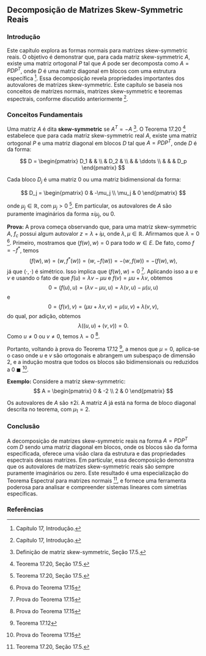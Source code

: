 ## Decomposição de Matrizes Skew-Symmetric Reais

### Introdução
Este capítulo explora as formas normais para matrizes skew-symmetric reais. O objetivo é demonstrar que, para cada matriz skew-symmetric $A$, existe uma matriz ortogonal $P$ tal que $A$ pode ser decomposta como $A = PDP^T$, onde $D$ é uma matriz diagonal em blocos com uma estrutura específica [^1]. Essa decomposição revela propriedades importantes dos autovalores de matrizes skew-symmetric. Este capítulo se baseia nos conceitos de matrizes normais, matrizes skew-symmetric e teoremas espectrais, conforme discutido anteriormente [^1].

### Conceitos Fundamentais
Uma matriz $A$ é dita **skew-symmetric** se $A^T = -A$ [^18]. O Teorema 17.20 [^19] estabelece que para cada matriz skew-symmetric real $A$, existe uma matriz ortogonal $P$ e uma matriz diagonal em blocos $D$ tal que $A = PDP^T$, onde $D$ é da forma:

$$
D = \begin{pmatrix}
D_1 & & \\
& D_2 & \\
& & \ddots \\
& & & D_p
\end{pmatrix}
$$

Cada bloco $D_j$ é uma matriz $0$ ou uma matriz bidimensional da forma:

$$
D_j = \begin{pmatrix}
0 & -\mu_j \\
\mu_j & 0
\end{pmatrix}
$$

onde $\mu_j \in \mathbb{R}$, com $\mu_j > 0$ [^19]. Em particular, os autovalores de $A$ são puramente imaginários da forma $\pm i\mu_j$, ou 0.

**Prova:**
A prova começa observando que, para uma matriz skew-symmetric $A$, $f_c$ possui algum autovalor $z = \lambda + i\mu$, onde $\lambda, \mu \in \mathbb{R}$. Afirmamos que $\lambda = 0$ [^14]. Primeiro, mostramos que $(f(w), w) = 0$ para todo $w \in E$. De fato, como $f = -f^*$, temos
$$(f(w), w) = (w, f^*(w)) = (w, -f(w)) = -(w, f(w)) = -(f(w), w),$$
já que $( \cdot, \cdot )$ é simétrico. Isso implica que $(f(w), w) = 0$ [^14]. Aplicando isso a $u$ e $v$ e usando o fato de que $f(u) = \lambda v - \mu u$ e $f(v) = \mu u + \lambda v$, obtemos
$$0 = (f(u), u) = (\lambda v - \mu u, u) = \lambda (v, u) - \mu (u, u)$$
e
$$0 = (f(v), v) = (\mu u + \lambda v, v) = \mu (u, v) + \lambda (v, v),$$
do qual, por adição, obtemos
$$\lambda ((u, u) + (v, v)) = 0.$$
Como $u \neq 0$ ou $v \neq 0$, temos $\lambda = 0$ [^14].

Portanto, voltando à prova do Teorema 17.12 [^10], a menos que $\mu = 0$, aplica-se o caso onde $u$ e $v$ são ortogonais e abrangem um subespaço de dimensão 2, e a indução mostra que todos os blocos são bidimensionais ou reduzidos a 0 $\blacksquare$ [^14].

**Exemplo:**
Considere a matriz skew-symmetric:
$$
A = \begin{pmatrix}
0 & -2 \\
2 & 0
\end{pmatrix}
$$

Os autovalores de $A$ são $\pm 2i$. A matriz $A$ já está na forma de bloco diagonal descrita no teorema, com $\mu_1 = 2$.

### Conclusão
A decomposição de matrizes skew-symmetric reais na forma $A = PDP^T$ com $D$ sendo uma matriz diagonal em blocos, onde os blocos são da forma especificada, oferece uma visão clara da estrutura e das propriedades espectrais dessas matrizes. Em particular, essa decomposição demonstra que os autovalores de matrizes skew-symmetric reais são sempre puramente imaginários ou zero. Este resultado é uma especialização do Teorema Espectral para matrizes normais [^19], e fornece uma ferramenta poderosa para analisar e compreender sistemas lineares com simetrias específicas.

### Referências
[^1]: Capítulo 17, Introdução.
[^18]: Definição de matriz skew-symmetric, Seção 17.5.
[^19]: Teorema 17.20, Seção 17.5.
[^14]: Prova do Teorema 17.15
[^10]: Teorema 17.12

<!-- END -->